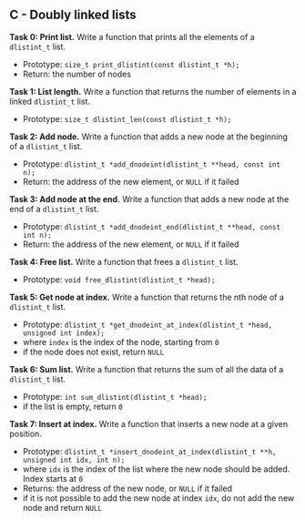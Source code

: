 ## C - Doubly linked lists

**Task 0: Print list.**
Write a function that prints all the elements of a `dlistint_t` list.
- Prototype: `size_t print_dlistint(const dlistint_t *h);`
- Return: the number of nodes

**Task 1: List length.**
Write a function that returns the number of elements in a linked `dlistint_t` list.
- Prototype: `size_t dlistint_len(const dlistint_t *h);`

**Task 2: Add node.**
Write a function that adds a new node at the beginning of a `dlistint_t` list.
- Prototype: `dlistint_t *add_dnodeint(dlistint_t **head, const int n);`
- Return: the address of the new element, or `NULL` if it failed

**Task 3: Add node at the end.**
Write a function that adds a new node at the end of a `dlistint_t` list.
- Prototype: `dlistint_t *add_dnodeint_end(dlistint_t **head, const int n);`
- Return: the address of the new element, or `NULL` if it failed

**Task 4: Free list.**
Write a function that frees a `dlistint_t` list.
- Prototype: `void free_dlistint(dlistint_t *head);`

**Task 5: Get node at index.**
Write a function that returns the nth node of a `dlistint_t` list.
- Prototype: `dlistint_t *get_dnodeint_at_index(dlistint_t *head, unsigned int index);`
- where `index` is the index of the node, starting from `0`
- if the node does not exist, return `NULL`

**Task 6: Sum list.**
Write a function that returns the sum of all the data of a `dlistint_t` list.
- Prototype: `int sum_dlistint(dlistint_t *head);`
- if the list is empty, return `0`

**Task 7: Insert at index.**
Write a function that inserts a new node at a given position.
- Prototype: `dlistint_t *insert_dnodeint_at_index(dlistint_t **h, unsigned int idx, int n);`
- where `idx` is the index of the list where the new node should be added. Index starts at `0`
- Returns: the address of the new node, or `NULL` if it failed
- if it is not possible to add the new node at index `idx`, do not add the new node and return `NULL`

